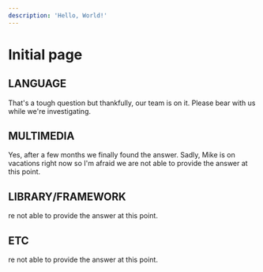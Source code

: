 ```yaml
---
description: 'Hello, World!'
---
```


# Initial page

## LANGUAGE

That's a tough question but thankfully, our team is on it. Please bear with us while we're investigating.

## MULTIMEDIA

Yes, after a few months we finally found the answer. Sadly, Mike is on vacations right now so I'm afraid we are not able to provide the answer at this point.

## LIBRARY/FRAMEWORK

re not able to provide the answer at this point.

## ETC

re not able to provide the answer at this point.

